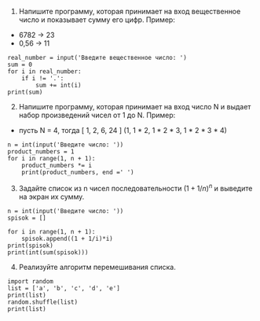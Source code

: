 1. Напишите программу, которая принимает
 на вход вещественное число и показывает сумму его цифр.
 Пример:
 - 6782 -> 23
 - 0,56 -> 11
~~~
real_number = input('Введите вещественное число: ')
sum = 0
for i in real_number:
    if i != '.':
        sum += int(i)
print(sum)
~~~
2. Напишите программу, которая принимает
 на вход число N и выдает набор произведений чисел от 1 до N.
 Пример:
- пусть N = 4, тогда [ 1, 2, 6, 24 ] (1, 1 * 2, 1 * 2 * 3, 1 * 2 * 3 * 4)
~~~
n = int(input('Введите число: '))
product_numbers = 1
for i in range(1, n + 1):
    product_numbers *= i
    print(product_numbers, end =' ')
 ~~~
 3. Задайте список из n чисел последовательности
 $(1+ 1 /n)^n$ и выведите на экран их сумму.
~~~        
n = int(input('Введите число: '))
spisok = [] 

for i in range(1, n + 1):
    spisok.append((1 + 1/i)*i)
print(spisok)    
print(int(sum(spisok)))
~~~
4. Реализуйте алгоритм перемешивания списка.
~~~
import random
list = ['a', 'b', 'c', 'd', 'e']
print(list)
random.shuffle(list)
print(list)
~~~     